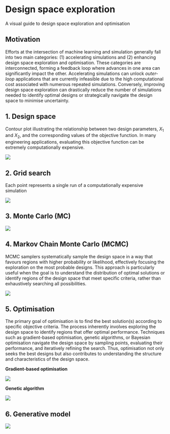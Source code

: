 # Design space exploration

A visual guide to design space exploration and optimisation

## Motivation

Efforts at the intersection of machine learning and simulation generally fall into two main categories: (1) accelerating simulations and (2) enhancing design space exploration and optimisation. These categories are interconnected, forming a feedback loop where advances in one area can significantly impact the other. Accelerating simulations can unlock *outer-loop* applications that are currently infeasible due to the high computational cost associated with numerous repeated simulations. Conversely, improving design space exploration can drastically reduce the number of simulations needed to identify optimal designs or strategically navigate the design space to minimise uncertainty.

## 1. Design space

Contour plot illustrating the relationship between two design parameters, $X_1$ and $X_2$, and the corresponding values of the objective function. In many engineering applications, evaluating this objective function can be extremely computationally expensive.

![](figures/design-space.png)

## 2. Grid search

Each point represents a single run of a computationally expensive simulation

![](figures/grid-search.png)

## 3. Monte Carlo (MC)

![](figures/monte-carlo.png)

## 4. Markov Chain Monte Carlo (MCMC)

MCMC samplers systematically sample the design space in a way that favours regions with higher probability or likelihood, effectively focusing the exploration on the most probable designs. This approach is particularly useful when the goal is to understand the distribution of optimal solutions or identify regions of the design space that meet specific criteria, rather than exhaustively searching all possibilities.

![](figures/mcmc.png)

## 5. Optimisation

The primary goal of optimisation is to find the best solution(s) according to specific objective criteria. The process inherently involves exploring the design space to identify regions that offer optimal performance. Techniques such as gradient-based optimisation, genetic algorithms, or Bayesian optimisation navigate the design space by sampling points, evaluating their performance, and iteratively refining the search. Thus, optimisation not only seeks the best designs but also contributes to understanding the structure and characteristics of the design space.

**Gradient-based optimisation**

![](figures/optimisation.png)

**Genetic algorithm**

![](figures/genetic-algorithm.gif)

## 6. Generative model

![](figures/generative-model.png)